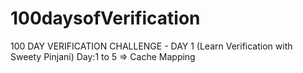 # 100daysofVerification
100 DAY VERIFICATION CHALLENGE - DAY 1 (Learn Verification with Sweety Pinjani) 
Day:1 to 5 => Cache Mapping
